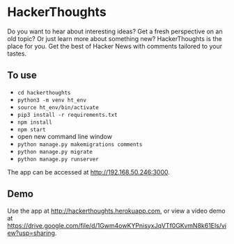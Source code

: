 # HackerThoughts

Do you want to hear about interesting ideas? Get a fresh perspective on an old topic? Or just learn more about something new? HackerThoughts is the place for you. Get the best of Hacker News with comments tailored to your tastes.

## To use
- `cd hackerthoughts`
- `python3 -m venv ht_env`
- `source ht_env/bin/activate`
- `pip3 install -r requirements.txt`
- `npm install`
- `npm start`
- open new command line window
- `python manage.py makemigrations comments`
- `python manage.py migrate`
- `python manage.py runserver`

The app can be accessed at http://192.168.50.246:3000.

## Demo
Use the app at http://hackerthoughts.herokuapp.com, or view a video demo at https://drive.google.com/file/d/1Gwm4owKYPnisyxJqVTf0GKvmN8k61Els/view?usp=sharing.
